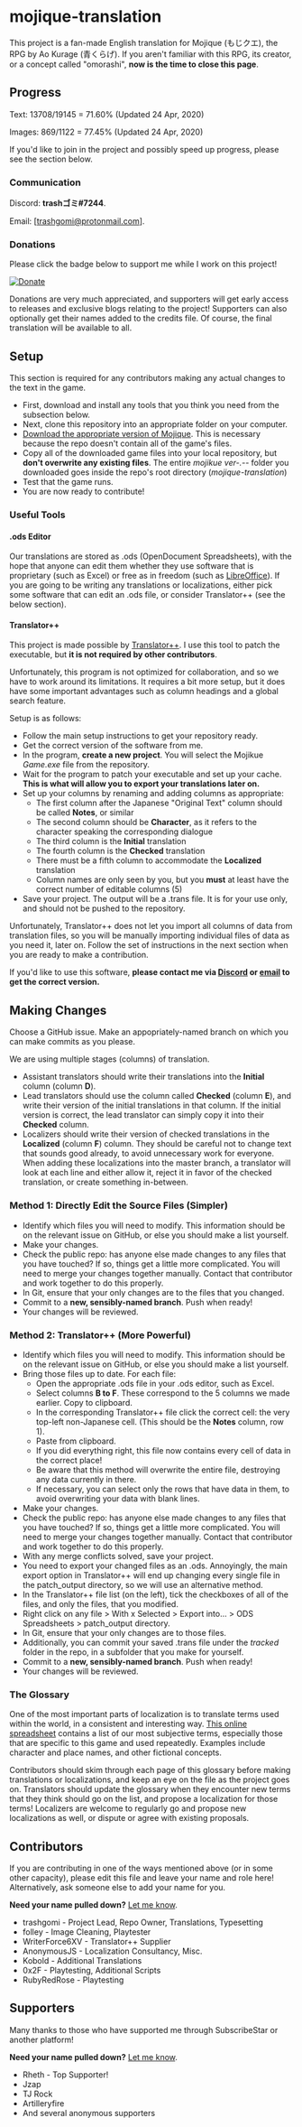 # mojique-translation

This project is a fan-made English translation for Mojique (もじクエ), the RPG by Ao Kurage (青くらげ). If you aren't familiar with this RPG, its creator, or a concept called "omorashi", **now is the time to close this page**.

## Progress

Text: 13708/19145 = 71.60% (Updated 24 Apr, 2020)

Images: 869/1122 = 77.45% (Updated 24 Apr, 2020)

If you'd like to join in the project and possibly speed up progress, please see the section below.

### Communication

Discord: **trashゴミ#7244**.

Email: [trashgomi@protonmail.com].

### Donations

Please click the badge below to support me while I work on this project!

[![Donate](https://img.shields.io/badge/Donate-SubscribeStar-green)](https://www.subscribestar.com/trashgomi)

Donations are very much appreciated, and supporters will get early access to releases and exclusive blogs relating to the project! Supporters can also optionally get their names added to the credits file. Of course, the final translation will be available to all.

## Setup

This section is required for any contributors making any actual changes to the text in the game.

* First, download and install any tools that you think you need from the subsection below.
* Next, clone this repository into an appropriate folder on your computer.
* [Download the appropriate version of Mojique](https://aokurage.booth.pm/items/966800). This is necessary because the repo doesn't contain all of the game's files.
* Copy all of the downloaded game files into your local repository, but **don't overwrite any existing files**. The entire _mojikue ver-.--_ folder you downloaded goes inside the repo's root directory (_mojique-translation_)
* Test that the game runs.
* You are now ready to contribute!

### Useful Tools

#### .ods Editor

Our translations are stored as .ods (OpenDocument Spreadsheets), with the hope that anyone can edit them whether they use software that is proprietary (such as Excel) or free as in freedom (such as [LibreOffice](https://www.libreoffice.org)).
If you are going to be writing any translations or localizations, either pick some software that can edit an .ods file, or consider Translator++ (see the below section).

#### Translator++

This project is made possible by [Translator++](https://forums.rpgmakerweb.com/index.php?threads/translator-game-translation-tool.102706/).
I use this tool to patch the executable, but **it is not required by other contributors**.

Unfortunately, this program is not optimized for collaboration, and so we have to work around its limitations. It requires a bit more setup, but it does have some important advantages such as column headings and a global search feature.

Setup is as follows:

* Follow the main setup instructions to get your repository ready.
* Get the correct version of the software from me.
* In the program, **create a new project**. You will select the Mojikue _Game.exe_ file from the repository.
* Wait for the program to patch your executable and set up your cache. **This is what will allow you to export your translations later on.**
* Set up your columns by renaming and adding columns as appropriate:
  * The first column after the Japanese "Original Text" column should be called **Notes**, or similar
  * The second column should be **Character**, as it refers to the character speaking the corresponding dialogue
  * The third column is the **Initial** translation
  * The fourth column is the **Checked** translation
  * There must be a fifth column to accommodate the **Localized** translation
  * Column names are only seen by you, but you **must** at least have the correct number of editable columns (5)
* Save your project. The output will be a .trans file. It is for your use only, and should not be pushed to the repository.

Unfortunately, Translator++ does not let you import all columns of data from translation files, so you will be manually importing individual files of data as you need it, later on. Follow the set of instructions in the next section when you are ready to make a contribution.

If you'd like to use this software, **please contact me via [Discord](https://discord.gg/Zs3dgsP) or [email](mailto:trashgomi@protonmail.com) to get the correct version.**

## Making Changes

Choose a GitHub issue. Make an appopriately-named branch on which you can make commits as you please.

We are using multiple stages (columns) of translation.

* Assistant translators should write their translations into the **Initial** column (column **D**). 
* Lead translators should use the column called **Checked** (column **E**), and write their version of the initial translations in that column. If the initial version is correct, the lead translator can simply copy it into their **Checked** column.
* Localizers should write their version of checked translations in the **Localized** (column **F**) column. They should be careful not to change text that sounds good already, to avoid unnecessary work for everyone. When adding these localizations into the master branch, a translator will look at each line and either allow it, reject it in favor of the checked translation, or create something in-between.

### Method 1: Directly Edit the Source Files (Simpler)

* Identify which files you will need to modify. This information should be on the relevant issue on GitHub, or else you should make a list yourself.
* Make your changes.
* Check the public repo: has anyone else made changes to any files that you have touched? If so, things get a little more complicated. You will need to merge your changes together manually. Contact that contributor and work together to do this properly.
* In Git, ensure that your only changes are to the files that you changed.
* Commit to a **new, sensibly-named branch**. Push when ready!
* Your changes will be reviewed.

### Method 2: Translator++ (More Powerful)

* Identify which files you will need to modify. This information should be on the relevant issue on GitHub, or else you should make a list yourself.
* Bring those files up to date. For each file:
  * Open the appropriate .ods file in your .ods editor, such as Excel.
  * Select columns **B to F**. These correspond to the 5 columns we made earlier. Copy to clipboard.
  * In the corresponding Translator++ file click the correct cell: the very top-left non-Japanese cell. (This should be the **Notes** column, row 1).
  * Paste from clipboard.
  * If you did everything right, this file now contains every cell of data in the correct place!
  * Be aware that this method will overwrite the entire file, destroying any data currently in there.
  * If necessary, you can select only the rows that have data in them, to avoid overwriting your data with blank lines.
* Make your changes.
* Check the public repo: has anyone else made changes to any files that you have touched? If so, things get a little more complicated. You will need to merge your changes together manually. Contact that contributor and work together to do this properly.
* With any merge conflicts solved, save your project.
* You need to export your changed files as an .ods. Annoyingly, the main export option in Translator++ will end up changing every single file in the patch_output directory, so we will use an alternative method.
* In the Translator++ file list (on the left), tick the checkboxes of all of the files, and only the files, that you modified.
* Right click on any file > With x Selected > Export into... > ODS Spreadsheets > patch_output directory.
* In Git, ensure that your only changes are to those files.
* Additionally, you can commit your saved .trans file under the _tracked_ folder in the repo, in a subfolder that you make for yourself.
* Commit to a **new, sensibly-named branch**. Push when ready!
* Your changes will be reviewed.

### The Glossary

One of the most important parts of localization is to translate terms used within the world, in a consistent and interesting way. [This online spreadsheet](https://sheet.zoho.com/sheet/published.do?rid=hbvaibb530e19e4cb4abb98d4309d30b9433c) contains a list of our most subjective terms, especially those that are specific to this game and used repeatedly. Examples include character and place names, and other fictional concepts.

Contributors should skim through each page of this glossary before making translations or localizations, and keep an eye on the file as the project goes on.
Translators should update the glossary when they encounter new terms that they think should go on the list, and propose a localization for those terms!
Localizers are welcome to regularly go and propose new localizations as well, or dispute or agree with existing proposals.

## Contributors

If you are contributing in one of the ways mentioned above (or in some other capacity), please edit this file and leave your name and role here! Alternatively, ask someone else to add your name for you.

**Need your name pulled down?** [Let me know](mailto:trashgomi@protonmail.com).

* trashgomi - Project Lead, Repo Owner, Translations, Typesetting
* folley - Image Cleaning, Playtester
* WriterForce6XV - Translator++ Supplier
* AnonymousJS - Localization Consultancy, Misc.
* Kobold - Additional Translations
* 0x2F - Playtesting, Additional Scripts
* RubyRedRose - Playtesting

## Supporters

Many thanks to those who have supported me through SubscribeStar or another platform!

**Need your name pulled down?** [Let me know](mailto:trashgomi@protonmail.com).

* Rheth - Top Supporter!
* Jzap
* TJ Rock
* Artilleryfire
* And several anonymous supporters